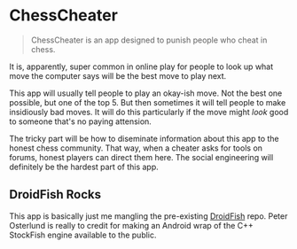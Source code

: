 # ChessCheater

> ChessCheater is an app designed to punish people who cheat in chess.

It is, apparently, super common in online play for people to look up what move the computer says will be the best move
to play next.

This app will usually tell people to play an okay-ish move. Not the best one possible, but one of the top 5. But then
sometimes it will tell people to make insidiously bad moves. It will do this particularly if the move might *look* good
to someone that's no paying attension.

The tricky part will be how to diseminate information about this app to the honest chess community. That way, when
a cheater asks for tools on forums, honest players can direct them here. The social engineering will definitely be the
hardest part of this app.


## DroidFish Rocks

This app is basically just me mangling the pre-existing [DroidFish](https://github.com/peterosterlund2/droidfish) repo.
Peter Osterlund is really to credit for making an Android wrap of the C++ StockFish engine available to the public.

